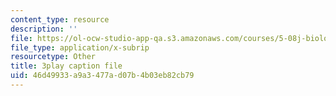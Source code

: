 ```yaml
---
content_type: resource
description: ''
file: https://ol-ocw-studio-app-qa.s3.amazonaws.com/courses/5-08j-biological-chemistry-ii-spring-2016/46d49933a9a3477ad07b4b03eb82cb79_Rcd-NZwoi4.srt
file_type: application/x-subrip
resourcetype: Other
title: 3play caption file
uid: 46d49933-a9a3-477a-d07b-4b03eb82cb79
---
```

